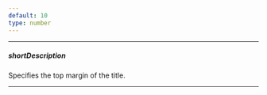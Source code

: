```yaml
---
default: 10
type: number
---
```

---
##### shortDescription
Specifies the top margin of the title.

---
